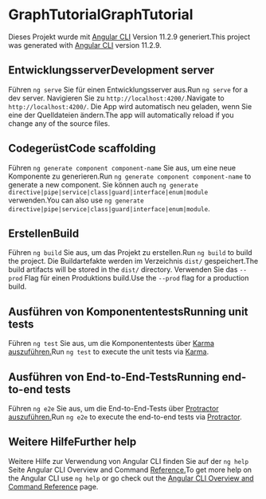 # <a name="graphtutorial"></a><span data-ttu-id="06fde-101">GraphTutorial</span><span class="sxs-lookup"><span data-stu-id="06fde-101">GraphTutorial</span></span>

<span data-ttu-id="06fde-102">Dieses Projekt wurde mit [Angular CLI](https://github.com/angular/angular-cli) Version 11.2.9 generiert.</span><span class="sxs-lookup"><span data-stu-id="06fde-102">This project was generated with [Angular CLI](https://github.com/angular/angular-cli) version 11.2.9.</span></span>

## <a name="development-server"></a><span data-ttu-id="06fde-103">Entwicklungsserver</span><span class="sxs-lookup"><span data-stu-id="06fde-103">Development server</span></span>

<span data-ttu-id="06fde-104">Führen `ng serve` Sie für einen Entwicklungsserver aus.</span><span class="sxs-lookup"><span data-stu-id="06fde-104">Run `ng serve` for a dev server.</span></span> <span data-ttu-id="06fde-105">Navigieren Sie zu `http://localhost:4200/`.</span><span class="sxs-lookup"><span data-stu-id="06fde-105">Navigate to `http://localhost:4200/`.</span></span> <span data-ttu-id="06fde-106">Die App wird automatisch neu geladen, wenn Sie eine der Quelldateien ändern.</span><span class="sxs-lookup"><span data-stu-id="06fde-106">The app will automatically reload if you change any of the source files.</span></span>

## <a name="code-scaffolding"></a><span data-ttu-id="06fde-107">Codegerüst</span><span class="sxs-lookup"><span data-stu-id="06fde-107">Code scaffolding</span></span>

<span data-ttu-id="06fde-108">Führen `ng generate component component-name` Sie aus, um eine neue Komponente zu generieren.</span><span class="sxs-lookup"><span data-stu-id="06fde-108">Run `ng generate component component-name` to generate a new component.</span></span> <span data-ttu-id="06fde-109">Sie können auch `ng generate directive|pipe|service|class|guard|interface|enum|module` verwenden.</span><span class="sxs-lookup"><span data-stu-id="06fde-109">You can also use `ng generate directive|pipe|service|class|guard|interface|enum|module`.</span></span>

## <a name="build"></a><span data-ttu-id="06fde-110">Erstellen</span><span class="sxs-lookup"><span data-stu-id="06fde-110">Build</span></span>

<span data-ttu-id="06fde-111">Führen `ng build` Sie aus, um das Projekt zu erstellen.</span><span class="sxs-lookup"><span data-stu-id="06fde-111">Run `ng build` to build the project.</span></span> <span data-ttu-id="06fde-112">Die Buildartefakte werden im Verzeichnis `dist/` gespeichert.</span><span class="sxs-lookup"><span data-stu-id="06fde-112">The build artifacts will be stored in the `dist/` directory.</span></span> <span data-ttu-id="06fde-113">Verwenden Sie das `--prod` Flag für einen Produktions build.</span><span class="sxs-lookup"><span data-stu-id="06fde-113">Use the `--prod` flag for a production build.</span></span>

## <a name="running-unit-tests"></a><span data-ttu-id="06fde-114">Ausführen von Komponententests</span><span class="sxs-lookup"><span data-stu-id="06fde-114">Running unit tests</span></span>

<span data-ttu-id="06fde-115">Führen `ng test` Sie aus, um die Komponententests über [Karma auszuführen.](https://karma-runner.github.io)</span><span class="sxs-lookup"><span data-stu-id="06fde-115">Run `ng test` to execute the unit tests via [Karma](https://karma-runner.github.io).</span></span>

## <a name="running-end-to-end-tests"></a><span data-ttu-id="06fde-116">Ausführen von End-to-End-Tests</span><span class="sxs-lookup"><span data-stu-id="06fde-116">Running end-to-end tests</span></span>

<span data-ttu-id="06fde-117">Führen `ng e2e` Sie aus, um die End-to-End-Tests über [Protractor auszuführen.](http://www.protractortest.org/)</span><span class="sxs-lookup"><span data-stu-id="06fde-117">Run `ng e2e` to execute the end-to-end tests via [Protractor](http://www.protractortest.org/).</span></span>

## <a name="further-help"></a><span data-ttu-id="06fde-118">Weitere Hilfe</span><span class="sxs-lookup"><span data-stu-id="06fde-118">Further help</span></span>

<span data-ttu-id="06fde-119">Weitere Hilfe zur Verwendung von Angular CLI finden Sie auf der `ng help` Seite Angular CLI Overview and Command [Reference.](https://angular.io/cli)</span><span class="sxs-lookup"><span data-stu-id="06fde-119">To get more help on the Angular CLI use `ng help` or go check out the [Angular CLI Overview and Command Reference](https://angular.io/cli) page.</span></span>

